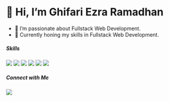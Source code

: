 <!---
<!---
Ghifariezra/Ghifariezra is a ✨ special ✨ repository because its `README.md` (this file) appears on your GitHub profile.
You can click the Preview link to take a look at your changes.
-->

<!-- ![profile](./assets/header.png) -->

# 👋 Hi, I’m Ghifari Ezra Ramadhan
- 👀 I’m passionate about Fullstack Web Development.
- 🌱 Currently honing my skills in Fullstack Web Development.

##### Skills
<img src="https://img.shields.io/badge/HTML5-E34F26?style=for-the-badge&logo=html5&logoColor=white" /> <img src="https://img.shields.io/badge/CSS3-1572B6?style=for-the-badge&logo=css3&logoColor=white" /> <img src="https://img.shields.io/badge/JavaScript-323330?style=for-the-badge&logo=javascript&logoColor=F7DF1E" /> <img src="https://img.shields.io/badge/React-20232A?style=for-the-badge&logo=react&logoColor=61DAFB" /> <img src="https://img.shields.io/badge/Node%20js-339933?style=for-the-badge&logo=nodedotjs&logoColor=white" /> <img src="https://img.shields.io/badge/Vite-B73BFE?style=for-the-badge&logo=vite&logoColor=FFD62E" />

##### Connect with Me
<a href="https://www.linkedin.com/in/ghifariezraramadhan/">
<img src="https://img.shields.io/badge/LinkedIn-0077B5?style=for-the-badge&logo=linkedin&logoColor=white" />
</a>